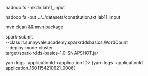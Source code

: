 

hadoop fs -mkdir lab11_input

hadoop fs -put ../../datasets/constitution.txt lab11_input

mvn clean && mvn package

spark-submit \
  --class it.sunnyvale.academy.sparkrddsbasics.WordCount \
  --deploy-mode cluster \
  target/spark-rdds-basics-1.0-SNAPSHOT.jar 


yarn logs -applicationId \<application ID\> (yarn logs -applicationId application_1601154210621_0006)